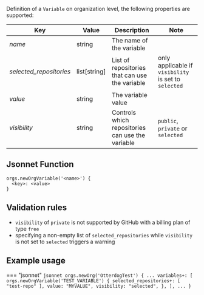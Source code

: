 Definition of a `Variable` on organization level, the following properties are supported:

| Key                     | Value          | Description                                      | Note                                                 |
|-------------------------|----------------|--------------------------------------------------|------------------------------------------------------|
| _name_                  | string         | The name of the variable                         |                                                      |
| _selected_repositories_ | list[string]   | List of repositories that can use the variable   | only applicable if `visibility` is set to `selected` |
| _value_                 | string         | The variable value                               |                                                      |
| _visibility_            | string         | Controls which repositories can use the variable | `public`, `private` or `selected`                    |

## Jsonnet Function

``` jsonnet
orgs.newOrgVariable('<name>') {
  <key>: <value>
}
```

## Validation rules

- `visibility` of `private` is not supported by GitHub with a billing plan of type `free`
- specifying a non-empty list of `selected_repositories` while `visibility` is not set to `selected` triggers a warning

## Example usage

=== "jsonnet"
    ``` jsonnet
    orgs.newOrg('OtterdogTest') {
      ...
      variables+: [
        orgs.newOrgVariable('TEST_VARIABLE') {
          selected_repositories+: [
            "test-repo"
          ],
          value: "MYVALUE",
          visibility: "selected",
        },
      ],
      ...
    }
    ```
